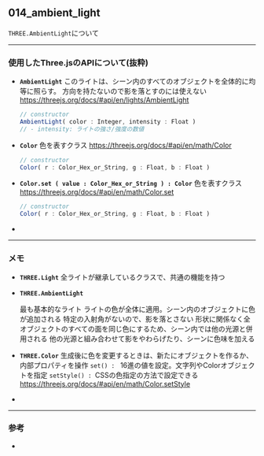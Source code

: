 ## 014_ambient_light

``THREE.AmbientLight``について

---
### 使用したThree.jsのAPIについて(抜粋)

- **``AmbientLight``**
  このライトは、シーン内のすべてのオブジェクトを全体的に均等に照らす。 方向を持たないので影を落とすのには使えない
  https://threejs.org/docs/#api/en/lights/AmbientLight

  ```javascript
  // constructor
  AmbientLight( color : Integer, intensity : Float )
  // - intensity: ライトの強さ/強度の数値
  ```



- **``Color``**
  色を表すクラス
  https://threejs.org/docs/#api/en/math/Color

  ```javascript
  // constructor
  Color( r : Color_Hex_or_String, g : Float, b : Float )
  ```



- **``Color.set ( value : Color_Hex_or_String ) : Color``**
  色を表すクラス
  https://threejs.org/docs/#api/en/math/Color.set

  ```javascript
  // constructor
  Color( r : Color_Hex_or_String, g : Float, b : Float )
  ```



- 

---
### メモ

- **``THREE.Light``**
  全ライトが継承しているクラスで、共通の機能を持つ

- **``THREE.AmbientLight``**

  最も基本的なライト
  ライトの色が全体に適用。シーン内のオブジェクトに色が追加される
  特定の入射角がないので、影を落とさない
  形状に関係なく全オブジェクトのすべての面を同じ色にするため、シーン内では他の光源と併用される
  他の光源と組み合わせて影をやわらげたり、シーンに色味を加える

- **``THREE.Color``**
  生成後に色を変更するときは、新たにオブジェクトを作るか、内部プロパティを操作
  ``set() : `` 16進の値を設定。文字列やColorオブジェクトを指定
  ``setStyle() : ``CSSの色指定の方法で設定できる
  https://threejs.org/docs/#api/en/math/Color.setStyle 

- 

------

### 参考

- 


